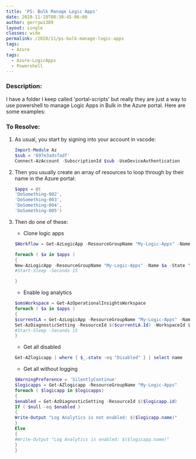 ```yaml
---
title: 'PS: Bulk Manage Logic Apps'
date: 2020-11-18T08:30:45-06:00
author: gerryw1389
layout: single
classes: wide
permalink: /2020/11/ps-bulk-manage-logic-apps
tags:
  - Azure
tags:
  - Azure-LogicApps
  - Powershell
---
```

<!--more-->

### Description:

I have a folder I keep called 'portal-scripts' but really they are just a way to use powershell to manage Logic Apps in Bulk in the Azure portal. Here are some examples:

### To Resolve:

1. As usual, you start by signing into  your account in vscode:

   ```powershell
   Import-Module Az
   $sub = '697e3adsfadf'
   Connect-AzAccount -SubscriptionId $sub -UseDeviceAuthentication
   ```

2. Then you usually create an array of resources to loop through by their name in the Azure portal:

   ```powershell
   $apps = @(
   'DoSomething-002',
   'DoSomething-003',
   'DoSomething-004',
   'DoSomething-005')
   ```

3. Then do one of these:

   - Clone logic apps

   ```powershell
   $Workflow = Get-AzLogicApp -ResourceGroupName "My-Logic-Apps" -Name "DoSomething-002"

   foreach ( $a in $apps )
   {
   New-AzLogicApp -ResourceGroupName "My-Logic-Apps" -Name $a -State "Enabled" -Definition $Workflow.Definition -Parameters $Workflow.Parameters -Location "southcentralus"
   #Start-Sleep -Seconds 15

   }
   ```

   - Enable log analytics

   ```powershell
   $omsWorkspace = Get-AzOperationalInsightsWorkspace
   foreach ( $a in $apps )
   {
   $currentLA = Get-AzLogicApp -ResourceGroupName "My-Logic-Apps" -Name $a 
   Set-AzDiagnosticSetting -ResourceId $($currentLA.Id) -WorkspaceId $($omsWorkspace.ResourceId) -Enabled $true -Name "my-analytics-account-name"
   #Start-Sleep -Seconds 15
   }
   ```

   - Get all disabled

   ```powershell
   Get-AZlogicapp | where { $_.state -eq "Disabled" } | select name
   ```

   - Get all without logging

   ```powershell
   $WarningPreference = 'SilentlyContinue'
   $logicapps = Get-AZlogicapp -ResourceGroupName "My-Logic-Apps"
   foreach ( $logicapp in $logicapps)
   {
   $enabled = Get-AzDiagnosticSetting -ResourceId $($logicapp.id)
   If ( $null -eq $enabled )
   {
   Write-Output "Log Analytics is not enabled: $($logicapp.name)"
   }
   Else
   {
   #Write-Output "Log Analytics is enabled: $($logicapp.name)"
   }
   }
   ```
